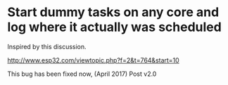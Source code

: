 # Start dummy tasks on any core and log where it actually was scheduled


Inspired by this discussion.

http://www.esp32.com/viewtopic.php?f=2&t=764&start=10

This bug has been fixed now, (April 2017) Post v2.0


